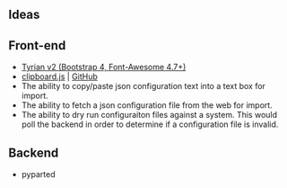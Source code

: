 Ideas
-----


## Front-end

* [Tyrian v2 (Bootstrap 4, Font-Awesome 4.7+)](https://github.com/maffblaster/tyrian)
* [clipboard.js](https://clipboardjs.com/) | [GitHub](https://github.com/zenorocha/clipboard.js/)
* The ability to copy/paste json configuration text into a text box for import.
* The ability to fetch a json configuration file from the web for import.
* The ability to dry run configuraiton files against a system. This would poll the backend in order to determine if a configuration file is invalid.

## Backend

* pyparted
